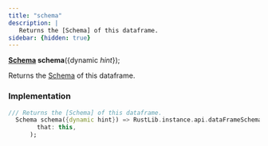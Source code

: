 ```yaml
---
title: "schema"
description: |
   Returns the [Schema] of this dataframe.
sidebar: {hidden: true}
---
```

<span class="dart-code"><strong>[Schema] schema</strong>({<span class="nobr">dynamic <i>hint</i></span>});</span>

 Returns the [Schema] of this dataframe.
### Implementation
```dart
/// Returns the [Schema] of this dataframe.
  Schema schema({dynamic hint}) => RustLib.instance.api.dataFrameSchema(
        that: this,
      );
```

[Schema]: /reference/classes/schema